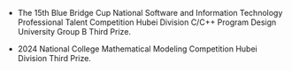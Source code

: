 
- The 15th Blue Bridge Cup National Software and Information Technology Professional Talent Competition Hubei Division C/C++ Program Design University Group B Third Prize.
  
- 2024 National College Mathematical Modeling Competition Hubei Division Third Prize.



